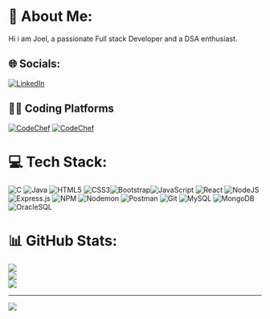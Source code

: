 # 💫 About Me:
Hi i am Joel, a passionate Full stack Developer and a DSA enthusiast.


## 🌐 Socials:
[![LinkedIn](https://img.shields.io/badge/LinkedIn-%230077B5.svg?logo=linkedin&logoColor=white)](https://linkedin.com/in/loknath-joel-rp-6852a326a) 

## 👨‍💻 Coding Platforms
[![CodeChef](https://img.shields.io/badge/CodeChef-%23323330.svg?logo=codechef&logoColor=white)](https://www.codechef.com/users/kce717821f228) 
[![CodeChef](https://img.shields.io/badge/LeetCode-%23323330.svg?logo=leetcode&logoColor=white)](https://www.leetcode.com/joel-2004/) 

# 💻 Tech Stack:
![C](https://img.shields.io/badge/c-%2300599C.svg?style=for-the-badge&logo=c&logoColor=white) ![Java](https://img.shields.io/badge/java-%23ED8B00.svg?style=for-the-badge&logo=openjdk&logoColor=white)  ![HTML5](https://img.shields.io/badge/html5-%23E34F26.svg?style=for-the-badge&logo=html5&logoColor=white) ![CSS3](https://img.shields.io/badge/css3-%231572B6.svg?style=for-the-badge&logo=css3&logoColor=white)![Bootstrap](https://img.shields.io/badge/bootstrap-%238511FA.svg?style=for-the-badge&logo=bootstrap&logoColor=white)![JavaScript](https://img.shields.io/badge/javascript-%23323330.svg?style=for-the-badge&logo=javascript&logoColor=%23F7DF1E) ![React](https://img.shields.io/badge/react-%2320232a.svg?style=for-the-badge&logo=react&logoColor=%2361DAFB) ![NodeJS](https://img.shields.io/badge/node.js-6DA55F?style=for-the-badge&logo=node.js&logoColor=white) ![Express.js](https://img.shields.io/badge/express.js-%23404d59.svg?style=for-the-badge&logo=express&logoColor=%2361DAFB) ![NPM](https://img.shields.io/badge/NPM-%23CB3837.svg?style=for-the-badge&logo=npm&logoColor=white) ![Nodemon](https://img.shields.io/badge/NODEMON-%23323330.svg?style=for-the-badge&logo=nodemon&logoColor=%BBDEAD) ![Postman](https://img.shields.io/badge/Postman-FF6C37?style=for-the-badge&logo=postman&logoColor=white) ![Git](https://img.shields.io/badge/Git-%234ea94b.svg?style=for-the-badge&logo=git&logoColor=white) ![MySQL](https://img.shields.io/badge/mysql-%2300000f.svg?style=for-the-badge&logo=mysql&logoColor=white) ![MongoDB](https://img.shields.io/badge/MongoDB-%234ea94b.svg?style=for-the-badge&logo=mongodb&logoColor=white)  ![OracleSQL](https://img.shields.io/badge/OracleSQL-F80000?style=for-the-badge&logo=oracle&logoColor=white) 

# 📊 GitHub Stats:
![](https://github-readme-stats.vercel.app/api?username=joel-2004&theme=dark&hide_border=false&include_all_commits=false&count_private=false)<br/>
![](https://github-readme-streak-stats.herokuapp.com/?user=joel-2004&theme=dark&hide_border=false)<br/>
![](https://github-readme-stats.vercel.app/api/top-langs/?username=joel-2004&theme=dark&hide_border=false&include_all_commits=false&count_private=false&layout=compact)

---
[![](https://visitcount.itsvg.in/api?id=joel-2004&icon=0&color=0)](https://visitcount.itsvg.in)

